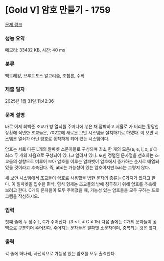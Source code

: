 # [Gold V] 암호 만들기 - 1759 

[문제 링크](https://www.acmicpc.net/problem/1759) 

### 성능 요약

메모리: 33432 KB, 시간: 40 ms

### 분류

백트래킹, 브루트포스 알고리즘, 조합론, 수학

### 제출 일자

2025년 1월 31일 11:42:36

### 문제 설명

<p>바로 어제 최백준 조교가 방 열쇠를 주머니에 넣은 채 깜빡하고 서울로 가 버리는 황당한 상황에 직면한 조교들은, 702호에 새로운 보안 시스템을 설치하기로 하였다. 이 보안 시스템은 열쇠가 아닌 암호로 동작하게 되어 있는 시스템이다.</p>

<p>암호는 서로 다른 L개의 알파벳 소문자들로 구성되며 최소 한 개의 모음(a, e, i, o, u)과 최소 두 개의 자음으로 구성되어 있다고 알려져 있다. 또한 정렬된 문자열을 선호하는 조교들의 성향으로 미루어 보아 암호를 이루는 알파벳이 암호에서 증가하는 순서로 배열되었을 것이라고 추측된다. 즉, abc는 가능성이 있는 암호이지만 bac는 그렇지 않다.</p>

<p>새 보안 시스템에서 조교들이 암호로 사용했을 법한 문자의 종류는 C가지가 있다고 한다. 이 알파벳을 입수한 민식, 영식 형제는 조교들의 방에 침투하기 위해 암호를 추측해 보려고 한다. C개의 문자들이 모두 주어졌을 때, 가능성 있는 암호들을 모두 구하는 프로그램을 작성하시오.</p>

### 입력 

 <p>첫째 줄에 두 정수 L, C가 주어진다. (3 ≤ L ≤ C ≤ 15) 다음 줄에는 C개의 문자들이 공백으로 구분되어 주어진다. 주어지는 문자들은 알파벳 소문자이며, 중복되는 것은 없다.</p>

### 출력 

 <p>각 줄에 하나씩, 사전식으로 가능성 있는 암호를 모두 출력한다.</p>


